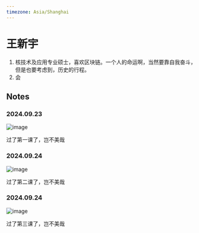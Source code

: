 ```yaml
---
timezone: Asia/Shanghai
---
```


# 王新宇
1. 核技术及应用专业硕士，喜欢区块链。一个人的命运啊，当然要靠自我奋斗，但是也要考虑到，历史的行程。
2. 会


   
## Notes

<!-- Content_START -->

### 2024.09.23
![image](https://github.com/user-attachments/assets/b01f1638-52ed-4a95-bb60-32668c4c37ce)

过了第一课了，岂不美哉
### 

### 2024.09.24
![image](https://github.com/user-attachments/assets/e1fc3ec9-a4f3-4ebc-b0a4-ab6a76e4a5e9)


过了第二课了，岂不美哉
### 

### 2024.09.24
![image](https://github.com/user-attachments/assets/802fc33a-b7e6-444e-b434-d50f24599880)



过了第三课了，岂不美哉
### 

<!-- Content_END -->
